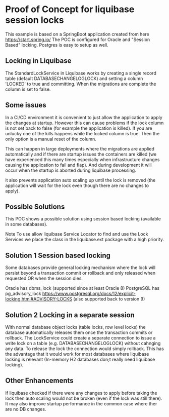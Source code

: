 # Proof of Concept for liquibase session locks

This example is based on a SpringBoot application created from here https://start.spring.io/
The POC is configured for Oracle and "Session Based" locking.
Postgres is easy to setup as well.

## Locking in Liquibase
The StandardLockService in Liquibase works by creating a single record table (default DATABASECHANGELOGLOCK) and 
setting a column 'LOCKED' to true and committing.
When the migrations are complete the column is set to false.

## Some issues
In a CI/CD environment it is convenient to just allow the application to apply the changes at startup.
However this can cause problems if the lock column is not set back to false (for example the application is killed).
If you are unlucky one of the kills happens while the locked column is true. Then the only option is a manual reset of the column. 

This can happen in large deployments where the migrations are applied automatically and if there are startup 
issues the containers are killed (we have experienced this many times especially when infrastructure changes causing the application to fail and flap).
And during development it will occur when the startup is aborted during liquibase processing.

it also prevents application auto scaling up until the lock is removed (the application will wait for the lock even though there are no changes to apply). 

## Possible Solutions
This POC shows a possible solution using session based locking (available in some databases).

Note To use allow liquibase Service Locator to find and use the Lock Services we place the class in the liquibase.ext package
with a high priority.

##  Solution 1 Session based locking
Some databases provide general locking mechanism where the lock will persist beyond a transaction commit or rollback and only released 
when requested OR when the session dies.

Oracle has dbms_lock (supported since at least Oracle 8)
PostgreSQL has pg_advisory_lock https://www.postgresql.org/docs/12/explicit-locking.html#ADVISORY-LOCKS (also supported back to version 9)
 
##  Solution 2 Locking in a separate session
With normal database object locks (table locks, row level locks) the database automatically releases them once the transaction commits or rollback.
The LockService could create a separate connection to issue a write lock on a table (e.g. DATABASECHANGELOGLOCK) without cahnging any data.
To release  the lock the connection would simply rollback. 
This has the advantage that it would work for most databases where liquibase locking is relevant (In-memory H2 databases don;t really need liquibase locking).

## Other Enhancements
If liquibase checked if there were any changes to apply before taking the lock then auto scaling would not be broken (even if the lock was still there).
It may also improve startup performance in the common case where ther are no DB changes. 

